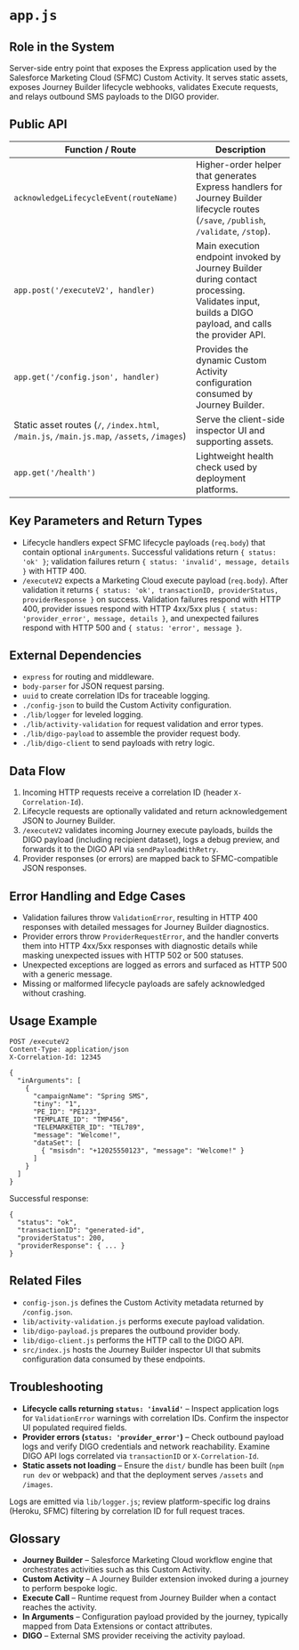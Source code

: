 # `app.js`

## Role in the System
Server-side entry point that exposes the Express application used by the Salesforce Marketing Cloud (SFMC) Custom Activity. It serves static assets, exposes Journey Builder lifecycle webhooks, validates Execute requests, and relays outbound SMS payloads to the DIGO provider.

## Public API

| Function / Route | Description |
| --- | --- |
| `acknowledgeLifecycleEvent(routeName)` | Higher-order helper that generates Express handlers for Journey Builder lifecycle routes (`/save`, `/publish`, `/validate`, `/stop`). |
| `app.post('/executeV2', handler)` | Main execution endpoint invoked by Journey Builder during contact processing. Validates input, builds a DIGO payload, and calls the provider API. |
| `app.get('/config.json', handler)` | Provides the dynamic Custom Activity configuration consumed by Journey Builder. |
| Static asset routes (`/`, `/index.html`, `/main.js`, `/main.js.map`, `/assets`, `/images`) | Serve the client-side inspector UI and supporting assets. |
| `app.get('/health')` | Lightweight health check used by deployment platforms. |

## Key Parameters and Return Types

* Lifecycle handlers expect SFMC lifecycle payloads (`req.body`) that contain optional `inArguments`. Successful validations return `{ status: 'ok' }`; validation failures return `{ status: 'invalid', message, details }` with HTTP 400.
* `/executeV2` expects a Marketing Cloud execute payload (`req.body`). After validation it returns `{ status: 'ok', transactionID, providerStatus, providerResponse }` on success. Validation failures respond with HTTP 400, provider issues respond with HTTP 4xx/5xx plus `{ status: 'provider_error', message, details }`, and unexpected failures respond with HTTP 500 and `{ status: 'error', message }`.

## External Dependencies

* `express` for routing and middleware.
* `body-parser` for JSON request parsing.
* `uuid` to create correlation IDs for traceable logging.
* `./config-json` to build the Custom Activity configuration.
* `./lib/logger` for leveled logging.
* `./lib/activity-validation` for request validation and error types.
* `./lib/digo-payload` to assemble the provider request body.
* `./lib/digo-client` to send payloads with retry logic.

## Data Flow

1. Incoming HTTP requests receive a correlation ID (header `X-Correlation-Id`).
2. Lifecycle requests are optionally validated and return acknowledgement JSON to Journey Builder.
3. `/executeV2` validates incoming Journey execute payloads, builds the DIGO payload (including recipient dataset), logs a debug preview, and forwards it to the DIGO API via `sendPayloadWithRetry`.
4. Provider responses (or errors) are mapped back to SFMC-compatible JSON responses.

## Error Handling and Edge Cases

* Validation failures throw `ValidationError`, resulting in HTTP 400 responses with detailed messages for Journey Builder diagnostics.
* Provider errors throw `ProviderRequestError`, and the handler converts them into HTTP 4xx/5xx responses with diagnostic details while masking unexpected issues with HTTP 502 or 500 statuses.
* Unexpected exceptions are logged as errors and surfaced as HTTP 500 with a generic message.
* Missing or malformed lifecycle payloads are safely acknowledged without crashing.

## Usage Example

```
POST /executeV2
Content-Type: application/json
X-Correlation-Id: 12345

{
  "inArguments": [
    {
      "campaignName": "Spring SMS",
      "tiny": "1",
      "PE_ID": "PE123",
      "TEMPLATE_ID": "TMP456",
      "TELEMARKETER_ID": "TEL789",
      "message": "Welcome!",
      "dataSet": [
        { "msisdn": "+12025550123", "message": "Welcome!" }
      ]
    }
  ]
}
```

Successful response:

```
{
  "status": "ok",
  "transactionID": "generated-id",
  "providerStatus": 200,
  "providerResponse": { ... }
}
```

## Related Files

* `config-json.js` defines the Custom Activity metadata returned by `/config.json`.
* `lib/activity-validation.js` performs execute payload validation.
* `lib/digo-payload.js` prepares the outbound provider body.
* `lib/digo-client.js` performs the HTTP call to the DIGO API.
* `src/index.js` hosts the Journey Builder inspector UI that submits configuration data consumed by these endpoints.

## Troubleshooting

* **Lifecycle calls returning `status: 'invalid'`** – Inspect application logs for `ValidationError` warnings with correlation IDs. Confirm the inspector UI populated required fields.
* **Provider errors (`status: 'provider_error'`)** – Check outbound payload logs and verify DIGO credentials and network reachability. Examine DIGO API logs correlated via `transactionID` or `X-Correlation-Id`.
* **Static assets not loading** – Ensure the `dist/` bundle has been built (`npm run dev` or webpack) and that the deployment serves `/assets` and `/images`.

Logs are emitted via `lib/logger.js`; review platform-specific log drains (Heroku, SFMC) filtering by correlation ID for full request traces.

## Glossary

* **Journey Builder** – Salesforce Marketing Cloud workflow engine that orchestrates activities such as this Custom Activity.
* **Custom Activity** – A Journey Builder extension invoked during a journey to perform bespoke logic.
* **Execute Call** – Runtime request from Journey Builder when a contact reaches the activity.
* **In Arguments** – Configuration payload provided by the journey, typically mapped from Data Extensions or contact attributes.
* **DIGO** – External SMS provider receiving the activity payload.
